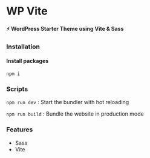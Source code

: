 # WP Vite️

#### ⚡ WordPress Starter Theme using Vite &amp; Sass

### Installation

#### Install packages

`npm i`

### Scripts

`npm run dev` : Start the bundler with hot reloading

`npm run build` : Bundle the website in production mode

### Features

- Sass
- Vite
